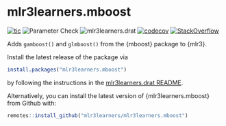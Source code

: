 # mlr3learners.mboost

<!-- badges: start -->
[![tic](https://github.com/mlr3learners/mlr3learners.mboost/workflows/tic/badge.svg?branch=master)](https://github.com/mlr3learners/mlr3learners.mboost/actions)
![Parameter Check](https://github.com/mlr3learners/mlr3learners.mboost/workflows/Parameter%20Check/badge.svg?branch=master)
![mlr3learners.drat](https://github.com/mlr3learners/mlr3learners.mboost/workflows/mlr3learners.drat/badge.svg?branch=master)
[![codecov](https://codecov.io/gh/mlr3learners/mlr3learners.mboost/branch/master/graph/badge.svg)](https://codecov.io/gh/mlr3learners/mlr3learners.mboost)
[![StackOverflow](https://img.shields.io/badge/stackoverflow-mlr3-orange.svg)](https://stackoverflow.com/questions/tagged/mlr3)
<!-- badges: end -->

Adds `gamboost()` and `glmboost()` from the {mboost} package to {mlr3}.

Install the latest release of the package via

```r
install.packages("mlr3learners.mboost")
```

by following the instructions in the [mlr3learners.drat README](https://github.com/mlr3learners/mlr3learners.drat).

Alternatively, you can install the latest version of {mlr3learners.mboost} from Github with:

```r
remotes::install_github("mlr3learners/mlr3learners.mboost")
```
